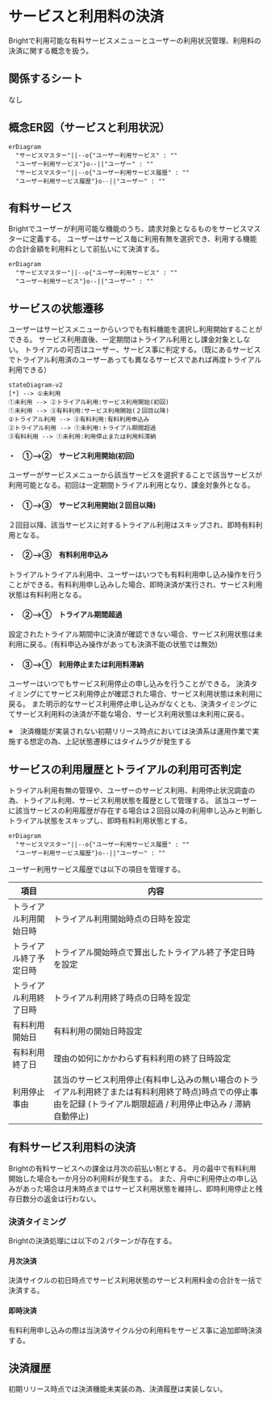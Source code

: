# サービスと利用料の決済

Brightで利用可能な有料サービスメニューとユーザーの利用状況管理、利用料の決済に関する概念を扱う。

## 関係するシート

なし

## 概念ER図（サービスと利用状況）

```mermaid
erDiagram
  "サービスマスター"||--o{"ユーザー利用サービス" : ""
  "ユーザー利用サービス"}o--||"ユーザー" : ""
  "サービスマスター"||--o{"ユーザー利用サービス履歴" : ""
  "ユーザー利用サービス履歴"}o--||"ユーザー" : ""
```


## 有料サービス

Brightでユーザーが利用可能な機能のうち、請求対象となるものをサービスマスターに定義する。
ユーザーはサービス毎に利用有無を選択でき、利用する機能の合計金額を利用料として前払いにて決済する。

```mermaid
erDiagram
  "サービスマスター"||--o{"ユーザー利用サービス" : ""
  "ユーザー利用サービス"}o--||"ユーザー" : ""
```

## サービスの状態遷移

ユーザーはサービスメニューからいつでも有料機能を選択し利用開始することができる。
サービス利用直後、一定期間はトライアル利用とし課金対象としない。
トライアルの可否はユーザー、サービス事に判定する。（既にあるサービスでトライアル利用済のユーザーあっても異なるサービスであれば再度トライアル利用できる）


```mermaid
stateDiagram-v2
[*] --> ①未利用
①未利用 --> ②トライアル利用:サービス利用開始(初回)
①未利用 --> ③有料利用:サービス利用開始(２回目以降)
②トライアル利用 --> ③有料利用:有料利用申込み
②トライアル利用 --> ①未利用:トライアル期間超過
③有料利用 --> ①未利用:利用停止または利用料滞納
```

#### ・　①-->②　サービス利用開始(初回)
ユーザーがサービスメニューから該当サービスを選択することで該当サービスが利用可能となる。初回は一定期間トライアル利用となり、課金対象外となる。

#### ・　①-->③　サービス利用開始(２回目以降)
２回目以降、該当サービスに対するトライアル利用はスキップされ、即時有料利用となる。

#### ・　②-->③　有料利用申込み
トライアルトライアル利用中、ユーザーはいつでも有料利用申し込み操作を行うことができる。有料利用申し込みした場合、即時決済が実行され、サービス利用状態は有料利用となる。

#### ・　②-->①　トライアル期間超過
設定されたトライアル期間中に決済が確認できない場合、サービス利用状態は未利用に戻る。(有料申込み操作があっても決済不能の状態では無効)

#### ・　③-->①　利用停止または利用料滞納
ユーザーはいつでもサービス利用停止の申し込みを行うことができる。
決済タイミングにてサービス利用停止が確認された場合、サービス利用状態は未利用に戻る。
また明示的なサービス利用停止申し込みがなくとも、決済タイミングにてサービス利用料の決済が不能な場合、サービス利用状態は未利用に戻る。

※　決済機能が実装されない初期リリース時点においては決済系は運用作業で実施する想定の為、上記状態遷移にはタイムラグが発生する


## サービスの利用履歴とトライアルの利用可否判定

トライアル利用有無の管理や、ユーザーのサービス利用、利用停止状況調査の為、トライアル利用、サービス利用状態を履歴として管理する。
該当ユーザーに該当サービスの利用履歴が存在する場合は２回目以降の利用申し込みと判断しトライアル状態をスキップし、即時有料利用状態とする。

```mermaid
erDiagram
  "サービスマスター"||--o{"ユーザー利用サービス履歴" : ""
  "ユーザー利用サービス履歴"}o--||"ユーザー" : ""
```

ユーザー利用サービス履歴では以下の項目を管理する。

| 項目 | 内容 |
| ---- | ---- |
| トライアル利用開始日時 | トライアル利用開始時点の日時を設定 |
| トライアル終了予定日時 | トライアル開始時点で算出したトライアル終了予定日時を設定 |
| トライアル利用終了日時 | トライアル利用終了時点の日時を設定 |
| 有料利用開始日 | 有料利用の開始日時設定 |
| 有料利用終了日 | 理由の如何にかかわらず有料利用の終了日時設定 |
| 利用停止事由 | 該当のサービス利用停止(有料申し込みの無い場合のトライアル利用終了または有料利用終了時点)時点での停止事由を記録 (トライアル期限超過 / 利用停止申込み / 滞納自動停止) |

## 有料サービス利用料の決済

Brightの有料サービスへの課金は月次の前払い制とする。
月の最中で有料利用開始した場合も一か月分の利用料が発生する。
また、月中に利用停止の申し込みがあった場合は月末時点まではサービス利用状態を維持し、即時利用停止と残存日数分の返金は行わない。

### 決済タイミング

Brightの決済処理には以下の２パターンが存在する。

#### 月次決済
決済サイクルの初日時点でサービス利用状態のサービス利用料金の合計を一括で決済する。

#### 即時決済
有料利用申し込みの際は当決済サイクル分の利用料をサービス事に追加即時決済する。

## 決済履歴

初期リリース時点では決済機能未実装の為、決済履歴は実装しない。
